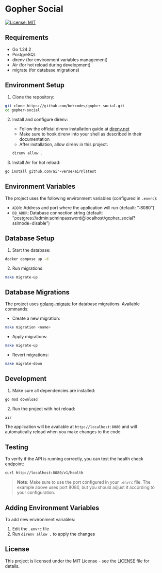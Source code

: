 # Gopher Social

[![License: MIT](https://img.shields.io/badge/License-MIT-yellow.svg)](https://opensource.org/licenses/MIT)

## Requirements

- Go 1.24.2
- PostgreSQL
- direnv (for environment variables management)
- Air (for hot reload during development)
- migrate (for database migrations)

## Environment Setup

1. Clone the repository:
```bash
git clone https://github.com/bnkcodes/gopher-social.git
cd gopher-social
```

2. Install and configure direnv:
   - Follow the official direnv installation guide at [direnv.net](https://direnv.net)
   - Make sure to hook direnv into your shell as described in their documentation
   - After installation, allow direnv in this project:
   ```bash
   direnv allow .
   ```

3. Install Air for hot reload:
```bash
go install github.com/air-verse/air@latest
```

## Environment Variables

The project uses the following environment variables (configured in `.envrc`):

- `ADDR`: Address and port where the application will run (default: ":8080")
- `DB_ADDR`: Database connection string (default: "postgres://admin:adminpassword@localhost/gopher_social?sslmode=disable")

## Database Setup

1. Start the database:
```bash
docker compose up -d
```

2. Run migrations:
```bash
make migrate-up
```

## Database Migrations

The project uses [golang-migrate](https://github.com/golang-migrate/migrate) for database migrations. Available commands:

- Create a new migration:
```bash
make migration <name>
```

- Apply migrations:
```bash
make migrate-up
```

- Revert migrations:
```bash
make migrate-down
```

## Development

1. Make sure all dependencies are installed:
```bash
go mod download
```

2. Run the project with hot reload:
```bash
air
```

The application will be available at `http://localhost:8080` and will automatically reload when you make changes to the code.

## Testing

To verify if the API is running correctly, you can test the health check endpoint:

```bash
curl http://localhost:8080/v1/health
```

> **Note:** Make sure to use the port configured in your `.envrc` file. The example above uses port 8080, but you should adjust it according to your configuration.

## Adding Environment Variables

To add new environment variables:

1. Edit the `.envrc` file
2. Run `direnv allow .` to apply the changes

## License

This project is licensed under the MIT License - see the [LICENSE](LICENSE) file for details. 
